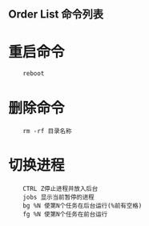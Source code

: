 Order List 命令列表
---
# 重启命令
		reboot
# 删除命令
		rm -rf 目录名称
# 切换进程
		CTRL Z停止进程并放入后台
		jobs 显示当前暂停的进程
		bg %N 使第N个任务在后台运行(%前有空格)
		fg %N 使第N个任务在前台运行
